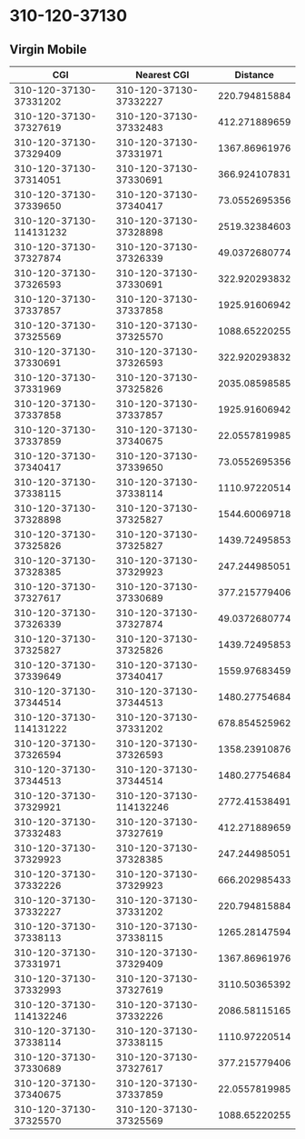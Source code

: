 # 310-120-37130
## Virgin Mobile


| CGI | Nearest CGI | Distance |
|-----|-------------|----------|
| 310-120-37130-37331202 | 310-120-37130-37332227 | 220.794815884 |
| 310-120-37130-37327619 | 310-120-37130-37332483 | 412.271889659 |
| 310-120-37130-37329409 | 310-120-37130-37331971 | 1367.86961976 |
| 310-120-37130-37314051 | 310-120-37130-37330691 | 366.924107831 |
| 310-120-37130-37339650 | 310-120-37130-37340417 | 73.0552695356 |
| 310-120-37130-114131232 | 310-120-37130-37328898 | 2519.32384603 |
| 310-120-37130-37327874 | 310-120-37130-37326339 | 49.0372680774 |
| 310-120-37130-37326593 | 310-120-37130-37330691 | 322.920293832 |
| 310-120-37130-37337857 | 310-120-37130-37337858 | 1925.91606942 |
| 310-120-37130-37325569 | 310-120-37130-37325570 | 1088.65220255 |
| 310-120-37130-37330691 | 310-120-37130-37326593 | 322.920293832 |
| 310-120-37130-37331969 | 310-120-37130-37325826 | 2035.08598585 |
| 310-120-37130-37337858 | 310-120-37130-37337857 | 1925.91606942 |
| 310-120-37130-37337859 | 310-120-37130-37340675 | 22.0557819985 |
| 310-120-37130-37340417 | 310-120-37130-37339650 | 73.0552695356 |
| 310-120-37130-37338115 | 310-120-37130-37338114 | 1110.97220514 |
| 310-120-37130-37328898 | 310-120-37130-37325827 | 1544.60069718 |
| 310-120-37130-37325826 | 310-120-37130-37325827 | 1439.72495853 |
| 310-120-37130-37328385 | 310-120-37130-37329923 | 247.244985051 |
| 310-120-37130-37327617 | 310-120-37130-37330689 | 377.215779406 |
| 310-120-37130-37326339 | 310-120-37130-37327874 | 49.0372680774 |
| 310-120-37130-37325827 | 310-120-37130-37325826 | 1439.72495853 |
| 310-120-37130-37339649 | 310-120-37130-37340417 | 1559.97683459 |
| 310-120-37130-37344514 | 310-120-37130-37344513 | 1480.27754684 |
| 310-120-37130-114131222 | 310-120-37130-37331202 | 678.854525962 |
| 310-120-37130-37326594 | 310-120-37130-37326593 | 1358.23910876 |
| 310-120-37130-37344513 | 310-120-37130-37344514 | 1480.27754684 |
| 310-120-37130-37329921 | 310-120-37130-114132246 | 2772.41538491 |
| 310-120-37130-37332483 | 310-120-37130-37327619 | 412.271889659 |
| 310-120-37130-37329923 | 310-120-37130-37328385 | 247.244985051 |
| 310-120-37130-37332226 | 310-120-37130-37329923 | 666.202985433 |
| 310-120-37130-37332227 | 310-120-37130-37331202 | 220.794815884 |
| 310-120-37130-37338113 | 310-120-37130-37338115 | 1265.28147594 |
| 310-120-37130-37331971 | 310-120-37130-37329409 | 1367.86961976 |
| 310-120-37130-37332993 | 310-120-37130-37327619 | 3110.50365392 |
| 310-120-37130-114132246 | 310-120-37130-37332226 | 2086.58115165 |
| 310-120-37130-37338114 | 310-120-37130-37338115 | 1110.97220514 |
| 310-120-37130-37330689 | 310-120-37130-37327617 | 377.215779406 |
| 310-120-37130-37340675 | 310-120-37130-37337859 | 22.0557819985 |
| 310-120-37130-37325570 | 310-120-37130-37325569 | 1088.65220255 |
